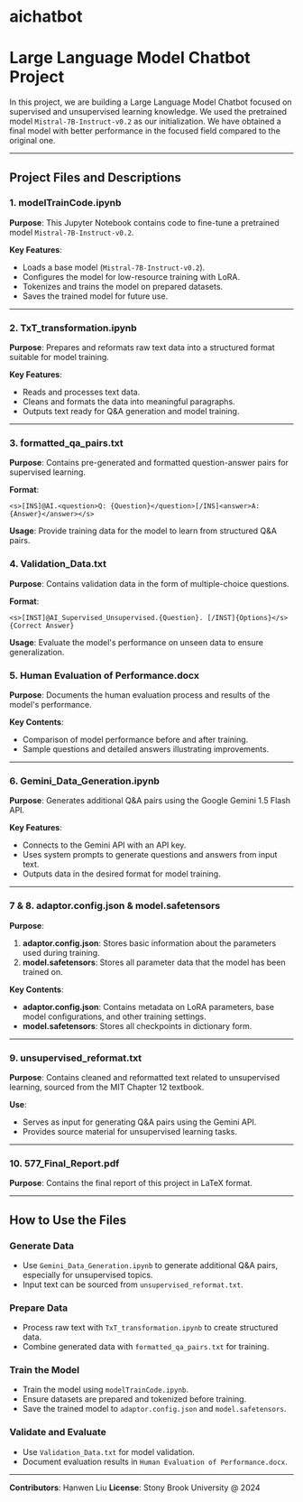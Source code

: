 # aichatbot
# Large Language Model Chatbot Project

In this project, we are building a Large Language Model Chatbot focused on supervised and unsupervised learning knowledge. We used the pretrained model `Mistral-7B-Instruct-v0.2` as our initialization. We have obtained a final model with better performance in the focused field compared to the original one.

---

## Project Files and Descriptions

### 1. **modelTrainCode.ipynb**
**Purpose**: This Jupyter Notebook contains code to fine-tune a pretrained model `Mistral-7B-Instruct-v0.2`.

**Key Features**:
- Loads a base model (`Mistral-7B-Instruct-v0.2`).
- Configures the model for low-resource training with LoRA.
- Tokenizes and trains the model on prepared datasets.
- Saves the trained model for future use.

---

### 2. **TxT_transformation.ipynb**
**Purpose**: Prepares and reformats raw text data into a structured format suitable for model training.

**Key Features**:
- Reads and processes text data.
- Cleans and formats the data into meaningful paragraphs.
- Outputs text ready for Q&A generation and model training.

---

### 3. **formatted_qa_pairs.txt**
**Purpose**: Contains pre-generated and formatted question-answer pairs for supervised learning.

**Format**:
```plaintext
<s>[INS]@AI.<question>Q: {Question}</question>[/INS]<answer>A: {Answer}</answer></s>
```

**Usage**: Provide training data for the model to learn from structured Q&A pairs.

### 4. **Validation_Data.txt**
**Purpose**: Contains validation data in the form of multiple-choice questions.

**Format**:
```plaintext
<s>[INST]@AI_Supervised_Unsupervised.{Question}. [/INST]{Options}</s>{Correct Answer}
```

**Usage**: Evaluate the model's performance on unseen data to ensure generalization.

### 5. **Human Evaluation of Performance.docx**
**Purpose**: Documents the human evaluation process and results of the model's performance.

**Key Contents**:
- Comparison of model performance before and after training.
- Sample questions and detailed answers illustrating improvements.

---

### 6. **Gemini_Data_Generation.ipynb**
**Purpose**: Generates additional Q&A pairs using the Google Gemini 1.5 Flash API.

**Key Features**:
- Connects to the Gemini API with an API key.
- Uses system prompts to generate questions and answers from input text.
- Outputs data in the desired format for model training.

---

### 7 & 8. **adaptor.config.json** & **model.safetensors**
**Purpose**:
1. **adaptor.config.json**: Stores basic information about the parameters used during training.
2. **model.safetensors**: Stores all parameter data that the model has been trained on.

**Key Contents**:
- **adaptor.config.json**: Contains metadata on LoRA parameters, base model configurations, and other training settings.
- **model.safetensors**: Stores all checkpoints in dictionary form.

---

### 9. **unsupervised_reformat.txt**
**Purpose**: Contains cleaned and reformatted text related to unsupervised learning, sourced from the MIT Chapter 12 textbook.

**Use**:
- Serves as input for generating Q&A pairs using the Gemini API.
- Provides source material for unsupervised learning tasks.

---

### 10. **577_Final_Report.pdf**
**Purpose**: Contains the final report of this project in LaTeX format.

---

## How to Use the Files

### Generate Data
- Use `Gemini_Data_Generation.ipynb` to generate additional Q&A pairs, especially for unsupervised topics.
- Input text can be sourced from `unsupervised_reformat.txt`.

### Prepare Data
- Process raw text with `TxT_transformation.ipynb` to create structured data.
- Combine generated data with `formatted_qa_pairs.txt` for training.

### Train the Model
- Train the model using `modelTrainCode.ipynb`.
- Ensure datasets are prepared and tokenized before training.
- Save the trained model to `adaptor.config.json` and `model.safetensors`.

### Validate and Evaluate
- Use `Validation_Data.txt` for model validation.
- Document evaluation results in `Human Evaluation of Performance.docx`.

---

**Contributors**: Hanwen Liu 
**License**: Stony Brook University @ 2024